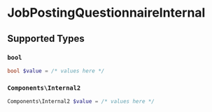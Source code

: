 # JobPostingQuestionnaireInternal


## Supported Types

### `bool`

```php
bool $value = /* values here */
```

### `Components\Internal2`

```php
Components\Internal2 $value = /* values here */
```

